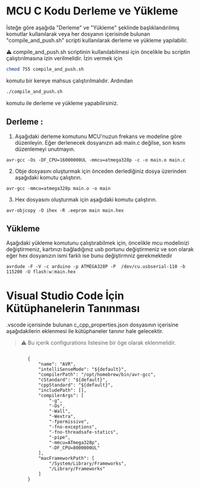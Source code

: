 # MCU C Kodu Derleme ve Yükleme
İsteğe göre aşağıda "Derleme" ve "Yükleme" şeklinde başlıklandırılmış komutlar kullanılarak veya her dosyanın içerisinde bulunan "compile_and_push.sh" scripti kullanılarak derleme ve yükleme yapılabilir.

:warning: compile_and_push.sh scriptinin kullanılabilmesi için öncelikle bu scriptin çalıştırılmasına izin verilmelidir. İzin vermek için 

```bash
chmod 755 compile_and_push.sh
```

komutu bir kereye mahsus çalıştırılmalıdır. Ardından
```bash
./compile_and_push.sh
```
komutu ile derleme ve yükleme yapabilirsiniz.

## Derleme : 

1. Aşağıdaki derleme komutunu MCU'nuzun frekans ve modeline göre düzenleyin. Eğer derlenecek dosyanızın adı main.c değilse, son kısmı düzenlemeyi unutmayın.
```
avr-gcc -Os -DF_CPU=16000000UL -mmcu=atmega328p -c -o main.o main.c
```

2. Obje dosyasını oluşturmak için önceden derlediğiniz dosya üzerinden aşağıdaki komutu çalıştırın. 
```
avr-gcc -mmcu=atmega328p main.o -o main
```

3. Hex dosyasını oluşturmak için aşağıdaki komutu çalıştırın.
```
avr-objcopy -O ihex -R .eeprom main main.hex
```

## Yükleme

Aşağıdaki yükleme komutunu çalıştırabilmek için, öncelikle mcu modelinizi değiştirmeniz, kartınızı bağladığınız usb portunu değiştirmeniz ve son olarak eğer hex dosyanızın ismi farklı ise bunu değiştirmniz gerekmektedir
```
avrdude -F -V -c arduino -p ATMEGA328P -P  /dev/cu.usbserial-110 -b 115200 -U flash:w:main.hex
```

# Visual Studio Code İçin Kütüphanelerin Tanınması

.vscode içerisinde bulunan c_cpp_properties.json dosyasının içerisine aşağıdakilerin eklenmesi ile kütüphaneler tanınır hale gelecektir. 

> :warning:
> Bu içerik configurations listesine bir öge olarak eklenmelidir.

````
  
        {
            "name": "AVR",
            "intelliSenseMode": "${default}",
            "compilerPath": "/opt/homebrew/bin/avr-gcc",
            "cStandard": "${default}",
            "cppStandard": "${default}",
            "includePath": [],
            "compilerArgs": [
                "-g",
                "-Os",
                "-Wall",
                "-Wextra",
                "-fpermissive",
                "-fno-exceptions",
                "-fno-threadsafe-statics",
                "-pipe",
                "-mmcu=ATmega328p",
                "-DF_CPU=8000000UL"
            ],
            "macFrameworkPath": [
                "/System/Library/Frameworks",
                "/Library/Frameworks"
            ]
        }
   
````


